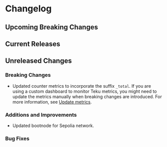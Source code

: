 # Changelog

## Upcoming Breaking Changes

## Current Releases

## Unreleased Changes

### Breaking Changes

- Updated counter metrics to incorporate the suffix `_total`. If you are using a custom dashboard to monitor Teku metrics, you might need to update the metrics manually when breaking changes are introduced. For more information, see [Update metrics](../../how-to/monitor/update-metrics.md).

### Additions and Improvements

- Updated bootnode for Sepolia network.

### Bug Fixes

